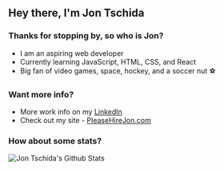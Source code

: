## Hey there, I'm Jon Tschida 

### Thanks for stopping by, so who is Jon?
- I am an aspiring web developer 
- Currently learning JavaScript, HTML, CSS, and React 
- Big fan of video games, space, hockey, and a soccer nut ⚽️

### Want more info? 
- More work info on my [LinkedIn](https://www.linkedin.com/in/jonathan-tschida-991453109/) 
- Check out my site - [PleaseHireJon.com](https://pleasehirejon.com)

### How about some stats?

<img align="left" alt="Jon Tschida's Github Stats" src="https://github-readme-stats.vercel.app/api?username=jon-tschida&show_icons=true&hide_border=true&count_private=true&theme=radical">